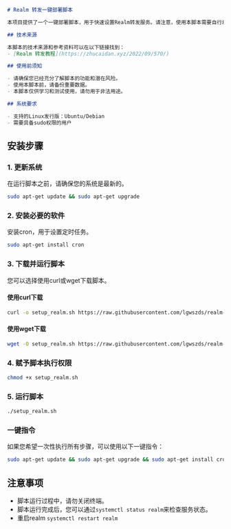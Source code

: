 
```markdown
# Realm 转发一键部署脚本

本项目提供了一个一键部署脚本，用于快速设置Realm转发服务。请注意，使用本脚本需要自行承担风险，作者不对使用过程中出现的问题负责。

## 技术来源

本脚本的技术来源和参考资料可以在以下链接找到：
- [Realm 转发教程](https://zhucaidan.xyz/2022/09/570/)

## 使用前须知

- 请确保您已经充分了解脚本的功能和潜在风险。
- 使用本脚本前，请备份重要数据。
- 本脚本仅供学习和测试使用，请勿用于非法用途。

## 系统要求

- 支持的Linux发行版：Ubuntu/Debian
- 需要具备sudo权限的用户
```
## 安装步骤

### 1. 更新系统

在运行脚本之前，请确保您的系统是最新的。

```bash
sudo apt-get update && sudo apt-get upgrade
```

### 2. 安装必要的软件

安装cron，用于设置定时任务。

```bash
sudo apt-get install cron
```

### 3. 下载并运行脚本

您可以选择使用curl或wget下载脚本。

#### 使用curl下载

```bash
curl -o setup_realm.sh https://raw.githubusercontent.com/lgwszds/realm-/main/setup_realm.sh
```

#### 使用wget下载

```bash
wget -O setup_realm.sh https://raw.githubusercontent.com/lgwszds/realm-/main/setup_realm.sh
```

### 4. 赋予脚本执行权限

```bash
chmod +x setup_realm.sh
```

### 5. 运行脚本

```bash
./setup_realm.sh
```

### 一键指令

如果您希望一次性执行所有步骤，可以使用以下一键指令：

```bash
sudo apt-get update && sudo apt-get upgrade && sudo apt-get install cron && curl -sSL https://raw.githubusercontent.com/lgwszds/realm-/main/setup_realm.sh -o setup_realm.sh && chmod +x setup_realm.sh && ./setup_realm.sh
```

## 注意事项

- 脚本运行过程中，请勿关闭终端。
- 脚本运行完成后，您可以通过`systemctl status realm`来检查服务状态。
- 重启realm `systemctl restart realm`
